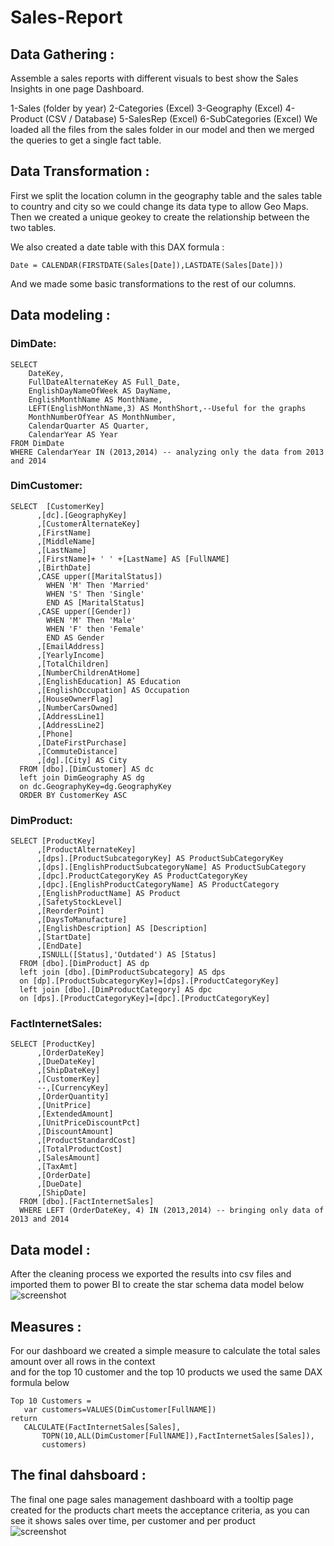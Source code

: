 # Sales-Report

## Data Gathering :  
Assemble a sales reports with different visuals to best show the Sales Insights in one page Dashboard. 

  1-Sales (folder by year)
  2-Categories (Excel)
  3-Geography (Excel)
  4-Product (CSV / Database)
  5-SalesRep (Excel)
  6-SubCategories (Excel)
We loaded all the files from the sales folder in our model and then we merged the queries to get a single fact table.

## Data Transformation :  

First we split the location column in the geography table and the sales table to country and city so we could change its data type to allow Geo Maps.
Then we created a unique geokey to create the relationship between the two tables.

We also created a date table with this DAX formula :
```  
Date = CALENDAR(FIRSTDATE(Sales[Date]),LASTDATE(Sales[Date]))
```  

And we made some basic transformations to the rest of our columns.

## Data modeling :  



### DimDate:      
```   
SELECT 
    DateKey,
    FullDateAlternateKey AS Full_Date,
    EnglishDayNameOfWeek AS DayName,
    EnglishMonthName AS MonthName,
    LEFT(EnglishMonthName,3) AS MonthShort,--Useful for the graphs 
    MonthNumberOfYear AS MonthNumber,
    CalendarQuarter AS Quarter,
    CalendarYear AS Year
FROM DimDate
WHERE CalendarYear IN (2013,2014) -- analyzing only the data from 2013 and 2014
```     
### DimCustomer:   
```  
SELECT  [CustomerKey]
      ,[dc].[GeographyKey]
      ,[CustomerAlternateKey]
      ,[FirstName]
      ,[MiddleName]
      ,[LastName]
      ,[FirstName]+ ' ' +[LastName] AS [FullNAME]
      ,[BirthDate]
      ,CASE upper([MaritalStatus])
        WHEN 'M' Then 'Married'
        WHEN 'S' Then 'Single'
        END AS [MaritalStatus]
      ,CASE upper([Gender])
        WHEN 'M' Then 'Male'
        WHEN 'F' then 'Female'
        END AS Gender
      ,[EmailAddress]
      ,[YearlyIncome]
      ,[TotalChildren]
      ,[NumberChildrenAtHome]
      ,[EnglishEducation] AS Education
      ,[EnglishOccupation] AS Occupation
      ,[HouseOwnerFlag]
      ,[NumberCarsOwned]
      ,[AddressLine1]
      ,[AddressLine2]
      ,[Phone]
      ,[DateFirstPurchase]
      ,[CommuteDistance]
      ,[dg].[City] AS City
  FROM [dbo].[DimCustomer] AS dc
  left join DimGeography AS dg 
  on dc.GeographyKey=dg.GeographyKey
  ORDER BY CustomerKey ASC
```     
### DimProduct:    
```     
SELECT [ProductKey]
      ,[ProductAlternateKey]
      ,[dps].[ProductSubcategoryKey] AS ProductSubCategoryKey
      ,[dps].[EnglishProductSubcategoryName] AS ProductSubCategory
      ,[dpc].ProductCategoryKey AS ProductCategoryKey
      ,[dpc].[EnglishProductCategoryName] AS ProductCategory
      ,[EnglishProductName] AS Product
      ,[SafetyStockLevel]
      ,[ReorderPoint]
      ,[DaysToManufacture]
      ,[EnglishDescription] AS [Description]
      ,[StartDate]
      ,[EndDate]
      ,ISNULL([Status],'Outdated') AS [Status]
  FROM [dbo].[DimProduct] AS dp 
  left join [dbo].[DimProductSubcategory] AS dps
  on [dp].[ProductSubcategoryKey]=[dps].[ProductCategoryKey]
  left join [dbo].[DimProductCategory] AS dpc 
  on [dps].[ProductCategoryKey]=[dpc].[ProductCategoryKey]
```        
### FactInternetSales:    
```  
SELECT [ProductKey]
      ,[OrderDateKey]
      ,[DueDateKey]
      ,[ShipDateKey]
      ,[CustomerKey]
      --,[CurrencyKey]
      ,[OrderQuantity]
      ,[UnitPrice]
      ,[ExtendedAmount]
      ,[UnitPriceDiscountPct]
      ,[DiscountAmount]
      ,[ProductStandardCost]
      ,[TotalProductCost]
      ,[SalesAmount]
      ,[TaxAmt]
      ,[OrderDate]
      ,[DueDate]
      ,[ShipDate]
  FROM [dbo].[FactInternetSales]
  WHERE LEFT (OrderDateKey, 4) IN (2013,2014) -- bringing only data of 2013 and 2014
```      
## Data model :   
After the cleaning process we exported the results into csv files and imported them to power BI to create the star schema data model below      
![screenshot](data_model.PNG)       

## Measures :   
For our dashboard we created a simple measure to calculate the  total sales amount over all rows in the context   
 and for the top 10 customer  and the top 10 products we used the same DAX formula below       
 ```   
 Top 10 Customers = 
    var customers=VALUES(DimCustomer[FullNAME])
return 
    CALCULATE(FactInternetSales[Sales],
        TOPN(10,ALL(DimCustomer[FullNAME]),FactInternetSales[Sales]),
        customers)
```   

## The final dahsboard :   
The final one page sales management dashboard with a tooltip page created for the products chart meets the acceptance criteria, as you can see it shows sales over time, per customer and per product   
![screenshot](final_dash.PNG)
    


